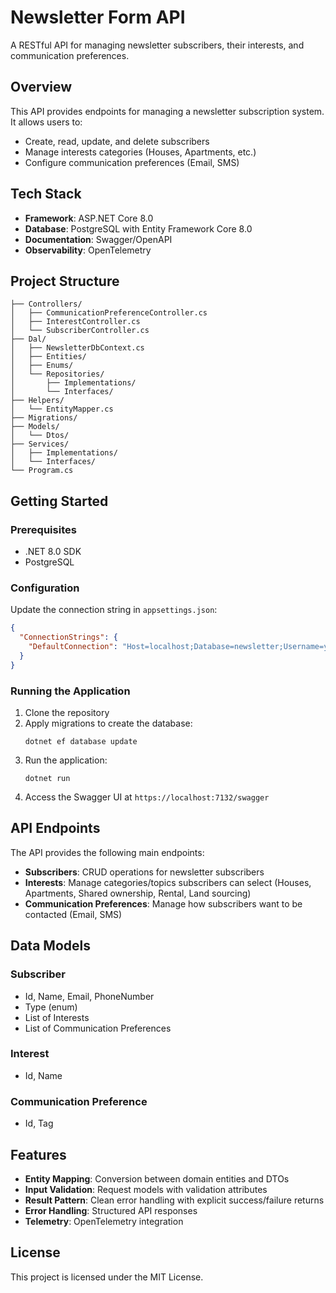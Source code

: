 # Newsletter Form API

A RESTful API for managing newsletter subscribers, their interests, and communication preferences.

## Overview

This API provides endpoints for managing a newsletter subscription system. It allows users to:

- Create, read, update, and delete subscribers 
- Manage interests categories (Houses, Apartments, etc.)
- Configure communication preferences (Email, SMS)

## Tech Stack

- **Framework**: ASP.NET Core 8.0
- **Database**: PostgreSQL with Entity Framework Core 8.0
- **Documentation**: Swagger/OpenAPI
- **Observability**: OpenTelemetry

## Project Structure

```
├── Controllers/
│   ├── CommunicationPreferenceController.cs
│   ├── InterestController.cs
│   └── SubscriberController.cs
├── Dal/
│   ├── NewsletterDbContext.cs
│   ├── Entities/
│   ├── Enums/
│   └── Repositories/
│       ├── Implementations/
│       └── Interfaces/
├── Helpers/
│   └── EntityMapper.cs
├── Migrations/
├── Models/
│   └── Dtos/
├── Services/
│   ├── Implementations/
│   └── Interfaces/
└── Program.cs
```

## Getting Started

### Prerequisites

- .NET 8.0 SDK
- PostgreSQL

### Configuration

Update the connection string in `appsettings.json`:

```json
{
  "ConnectionStrings": {
    "DefaultConnection": "Host=localhost;Database=newsletter;Username=your_username;Password=your_password"
  }
}
```

### Running the Application

1. Clone the repository
2. Apply migrations to create the database:
   ```
   dotnet ef database update
   ```
3. Run the application:
   ```
   dotnet run
   ```
4. Access the Swagger UI at `https://localhost:7132/swagger`

## API Endpoints

The API provides the following main endpoints:

- **Subscribers**: CRUD operations for newsletter subscribers
- **Interests**: Manage categories/topics subscribers can select (Houses, Apartments, Shared ownership, Rental, Land sourcing)
- **Communication Preferences**: Manage how subscribers want to be contacted (Email, SMS)

## Data Models

### Subscriber
- Id, Name, Email, PhoneNumber
- Type (enum)
- List of Interests
- List of Communication Preferences

### Interest
- Id, Name

### Communication Preference
- Id, Tag

## Features

- **Entity Mapping**: Conversion between domain entities and DTOs
- **Input Validation**: Request models with validation attributes
- **Result Pattern**: Clean error handling with explicit success/failure returns
- **Error Handling**: Structured API responses
- **Telemetry**: OpenTelemetry integration

## License

This project is licensed under the MIT License.